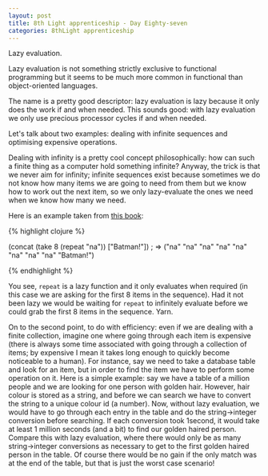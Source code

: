 ```yaml
---
layout: post
title: 8th Light apprenticeship - Day Eighty-seven
categories: 8thLight apprenticeship
---
```


Lazy evaluation.

Lazy evaluation is not something strictly exclusive to functional programming but
it seems to be much more common in functional than object-oriented languages.

The name is a pretty good descriptor: lazy evaluation is lazy because it only
does the work if and when needed. This sounds good: with lazy evaluation we
only use precious processor cycles if and when needed.

Let's talk about two examples: dealing with infinite sequences and optimising
expensive operations.

Dealing with infinity is a pretty cool concept philosophically: how can such a
finite thing as a computer hold something infinite?
Anyway, the trick is that we never aim for infinity; infinite sequences exist
because sometimes we do not know how many items we are going to need from them
but we know how to work out the next item, so we only lazy-evaluate the ones we
need when we know how many we need.

Here is an example taken from [this book](http://www.braveclojure.com/core-functions-in-depth/):

{% highlight clojure %}

(concat (take 8 (repeat "na")) ["Batman!"])
; => ("na" "na" "na" "na" "na" "na" "na" "na" "Batman!")

{% endhighlight %}

You see, `repeat` is a lazy function and it only evaluates when required (in this
case we are asking for the first 8 items in the sequence). Had it not
been lazy we would be waiting for `repeat` to infinitely evaluate before we could grab
the first 8 items in the sequence. Yarn.

On to the second point, to do with efficiency: even if we are dealing
with a finite collection, imagine one where going through each item is expensive
(there is always some time associated with going through a collection of items;
by expensive I mean it takes long enough to quickly become noticeable to a human).
For instance, say we need to take a database table and look for an item, but in
order to find the item we have to perform some operation on it. Here is a simple
example: say we have a table of a million people and we are looking for one person
with golden hair. However, hair colour is stored as a string, and before we can
search we have to convert the string to a unique colour id (a number).
Now, without lazy evaluation, we would have to go through each entry in the table
and do the string->integer conversion before searching. If each conversion took 1second, it would
take at least 1 million seconds (and a bit) to find our golden haired person.
Compare this with lazy evaluation, where there would only be as many string->integer
conversions as necessary to get to the first golden haired person in the table.
Of course there would be no gain if the only match was at the end of the table,
but that is just the worst case scenario!

